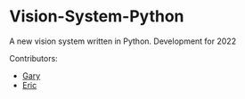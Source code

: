 # Vision-System-Python
A new vision system written in Python. Development for 2022

Contributors:

- [Gary](https://github.com/itsecgary)
- [Eric](https://github.com/ephan1068)

